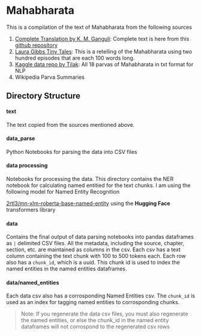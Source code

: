 # Mahabharata
This is a compilation of the text of Mahabharata from the following sources

1. [Complete Translation by K. M. Ganguli](https://en.wikipedia.org/wiki/Kisari_Mohan_Ganguli): Complete text is here from this [github repository](https://github.com/kunjee17/mahabharata/tree/master)
2. [Laura Gibbs Tiny Tales](https://microfables.blogspot.com/2020/11/tiny-tales-from-mahabharata.html): This is a retelling of the Mahabharata using two hundred episodes that are each 100 words long. 
3. [Kaggle data repo by Tilak](https://www.kaggle.com/datasets/tilakd/mahabharata): All 18 parvas of Mahabharata in txt format for NLP
4. Wikipedia Parva Summaries

## Directory Structure

#### text
The text copied from the sources mentioned above. 

#### data_parse
Python Notebooks for parsing the data into CSV files 

#### data processing
Notebooks for processing the data. This directory contains the NER notebook for calculating named entitied for the text chunks. I am using the following model for Named Entity Recognition

[2rtl3/mn-xlm-roberta-base-named-entity](https://huggingface.co/2rtl3/mn-xlm-roberta-base-named-entity) using the **Hugging Face** transformers library

#### data
Contains the final output of data parsing notebooks into pandas dataframes as `|` delimited CSV files. All the metadata, including the source, chapter, section, etc. are maintained as columns in the csv. Each csv has a text column containing the text chunk with 100 to 500 tokens each. Each row also has a `chunk_id`, which is a uuid. This chunk id is used to index the named entities in the named entities dataframes.  

#### data/named_entities
Each data csv also has a corrosponding Named Entities csv. The `chunk_id` is used as an index for tagging named entities to corrosponding chunks.


> Note: If you regenerate the data csv files, you must also regenerate the named entities, or else the chunk_id in the named entity dataframes will not corrospond to the regenerated csv rows


